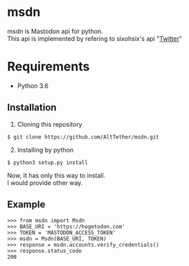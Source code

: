 # msdn
msdn is Mastodon api for python.  
This api is implemented by refering to sixohsix's api "[Twitter](https://github.com/sixohsix/twitter)"  

# Requirements
- Python 3.6

## Installation
1. Cloning this repository
``` {.sourceCode .bash}
$ git clone https://github.com/AltTether/msdn.git
```  

2. Installing by python
``` {.sourceCode .bash}
$ python3 setup.py install
```  

Now, It has only this way to install.  
I would provide other way.  

## Example
``` {.sourceCode .python}
>>> from msdn import Msdn
>>> BASE_URI = 'https://hogetodon.com'
>>> TOKEN = 'MASTODON_ACCESS_TOKEN'
>>> msdn = Msdn(BASE_URI, TOKEN)
>>> response = msdn.accounts.verify_credentials()
>>> response.status_code
200
```
